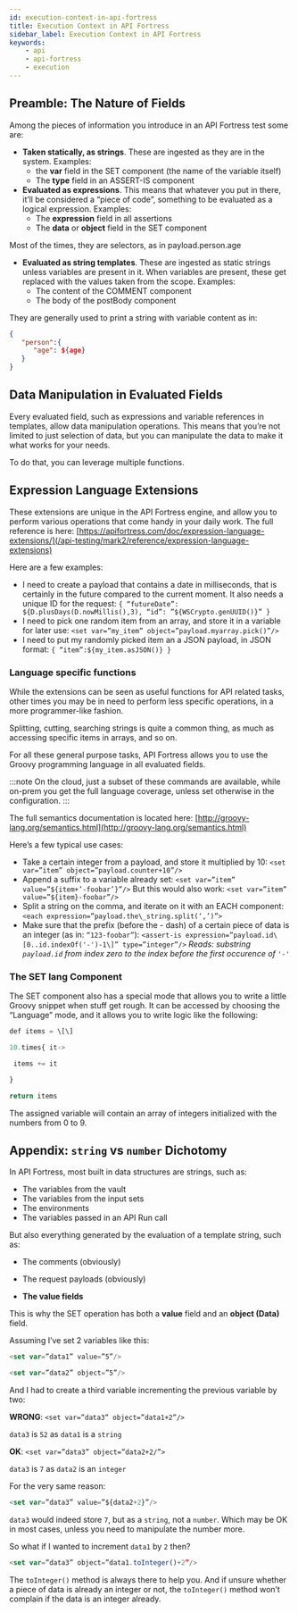 ```yaml
---
id: execution-context-in-api-fortress
title: Execution Context in API Fortress
sidebar_label: Execution Context in API Fortress
keywords:
    - api
    - api-fortress
    - execution
---
```


## Preamble: The Nature of Fields

Among the pieces of information you introduce in an API Fortress test some are:

- **Taken statically, as strings**. These are ingested as they are in the system. Examples:
    - the **var** field in the SET component (the name of the variable itself)
    - The **type** field in an ASSERT-IS component
- **Evaluated as expressions**. This means that whatever you put in there, it’ll be considered a “piece of code”, something to be evaluated as a logical expression. Examples:
    - The **expression** field in all assertions
    - The **data** or **object** field in the SET component

Most of the times, they are selectors, as in payload.person.age

- **Evaluated as string templates**. These are ingested as static strings unless variables are present in it. When variables are present, these get replaced with the values taken from the scope. Examples:
    - The content of the COMMENT component
    - The body of the postBody component

They are generally used to print a string with variable content as in: 

```json
{
   "person":{
      "age": ${age}
   }
}
```


## Data Manipulation in Evaluated Fields

Every evaluated field, such as expressions and variable references in templates, allow data manipulation operations. This means that you’re not limited to just selection of data, but you can manipulate the data to make it what works for your needs.

To do that, you can leverage multiple functions.

## Expression Language Extensions

These extensions are unique in the API Fortress engine, and allow you to perform various operations that come handy in your daily work. The full reference is here: [https://apifortress.com/doc/expression-language-extensions/](/api-testing/mark2/reference/expression-language-extensions)


Here are a few examples:

- I need to create a payload that contains a date in milliseconds, that is certainly in the future compared to the current moment. It also needs a unique ID for the request: `{ “futureDate”: ${D.plusDays(D.nowMillis(),3), “id”: ”${WSCrypto.genUUID()}” }`
- I need to pick one random item from an array, and store it in a variable for later use: `<set var=”my_item” object=”payload.myarray.pick()”/>`
- I need to put my randomly picked item an a JSON payload, in JSON format: `{ “item”:${my_item.asJSON()} }`

### Language specific functions

While the extensions can be seen as useful functions for API related tasks, other times you may be in need to perform less specific operations, in a more programmer-like fashion.

Splitting, cutting, searching strings is quite a common thing, as much as accessing specific items in arrays, and so on.

For all these general purpose tasks, API Fortress allows you to use the Groovy programming language in all evaluated fields.

:::note
On the cloud, just a subset of these commands are available, while on-prem you get the full language coverage, unless set otherwise in the configuration.
:::

The full semantics documentation is located here: [http://groovy-lang.org/semantics.html](http://groovy-lang.org/semantics.html)


Here’s a few typical use cases:

- Take a certain integer from a payload, and store it multiplied by 10: `<set var=”item” object=”payload.counter+10”/>`
- Append a suffix to a variable already set: `<set var=”item” value=”${item+’-foobar’}”/>` But this would also work: `<set var=”item” value=”${item}-foobar”/>`
- Split a string on the comma, and iterate on it with an EACH component: `<each expression=”payload.the\_string.split(‘,’)”>`
- Make sure that the prefix (before the - dash) of a certain piece of data is an integer (as in: `“123-foobar”`): `<assert-is expression=”payload.id\[0..id.indexOf('-')-1\]” type=”integer”/>` _Reads: substring `payload.id` from index zero to the index before the first occurence of `'-'`_



### The SET lang Component

The SET component also has a special mode that allows you to write a little Groovy snippet when stuff get rough. It can be accessed by choosing the “Language” mode, and it allows you to write logic like the following:

```js
def items = \[\]

10.times{ it->

 items += it

}

return items
```

The assigned variable will contain an array of integers initialized with the numbers from 0 to 9.

## Appendix: `string` vs `number` Dichotomy

In API Fortress, most built in data structures are strings, such as:

- The variables from the vault
- The variables from the input sets
- The environments
- The variables passed in an API Run call

But also everything generated by the evaluation of a template string, such as:

- The comments (obviously)
- The request payloads (obviously)


- ****The value fields****


This is why the SET operation has both a **value** field and an **object (Data)** field.

Assuming I’ve set 2 variables like this:

```js
<set var=”data1” value=”5”/>

<set var=”data2” object=”5”/>
```

And I had to create a third variable incrementing the previous variable by two:

**WRONG**: `<set var=”data3” object=”data1+2”/>`

`data3` is `52` as `data1` is a `string`



**OK**: `<set var=”data3” object=”data2+2/”>`

`data3` is `7` as `data2` is an `integer`


For the very same reason:

```js
<set var=”data3” value=”${data2+2}”/>
```

`data3` would indeed store `7`, but as a `string`, not a `number`. Which may be OK in most cases, unless you need to manipulate the number more.


So what if I wanted to increment `data1` by `2` then?

```js
<set var=”data3” object=”data1.toInteger()+2”/>
```

The `toInteger()` method is always there to help you. And if unsure whether a piece of data is already an integer or not, the `toInteger()` method won’t complain if the data is an integer already.
